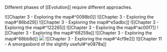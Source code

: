 Different phases of [[Evolution]] require different approaches.

![[Chapter 3 - Exploring the map#^0098b0]]
![[Chapter 3 - Exploring the map#^86bd29]]
![[Chapter 3 - Exploring the map#^e5adbc]]
![[Chapter 3 - Exploring the map#^122265]]
![[Chapter 3 - Exploring the map#^ac00f7]]
![[Chapter 3 - Exploring the map#^68259a]]
![[Chapter 3 - Exploring the map#^68bb8d]]
![](https://miro.medium.com/max/700/1*2a73cDRrZYEs7HSEtMFy8A.jpeg)
![[Chapter 3 - Exploring the map#^4cf9e2]]
![[Chapter 11 - A smorgasbord of the slightly useful#^e0878a]]